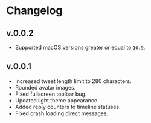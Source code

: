 # Changelog

## v.0.0.2

* Supported macOS versions greater or equal to `10.9`.

## v.0.0.1

* Increased tweet length limit to 280 characters.
* Rounded avatar images.
* Fixed fullscreen toolbar bug.
* Updated light theme appearance.
* Added reply counters to timeline statuses.
* Fixed crash loading direct messages.

